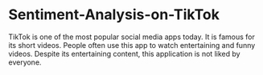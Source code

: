 # Sentiment-Analysis-on-TikTok
TikTok is one of the most popular social media apps today. It is famous for its short videos. People often use this app to watch entertaining and funny videos. Despite its entertaining content, this application is not liked by everyone. 
